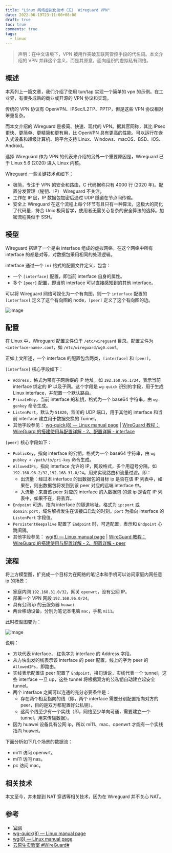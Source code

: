 ```yaml
---
title: "Linux 网络虚拟化技术（五） Wireguard VPN"
date: 2022-06-19T23:11:00+08:00
draft: true
toc: true
comments: true
tags:
  - linux
---
```


> 声明：在中文语境下，VPN 被用作突破互联网管控手段的代名词。本文介绍的 VPN 并非这个含义，而是其原意，面向组织的虚拟私有网络。

## 概述

本系列上一篇文章，我们介绍了使用 tun/tap 实现一个简单的 vpn 的示例。在工业界，有很多成熟的商业或开源的 VPN 协议和实现。

传统的 VPN 协议有 OpenVPN、IPSec/L2TP、PPTP，但是这些 VPN 协议相对笨重复杂。

而本文介绍的 Wireguard 是极简、快速、现代的 VPN。据其官网称，其比 IPsec 更快、更简单、更精简和更有用，比 OpenVPN 具有更高的性能。可以运行在嵌入式设备和超级计算机、跨平台支持 Linux、Windows、macOS、BSD、iOS、Android。

选择 Wireguard 作为 VPN 的代表来介绍的另外一个重要原因是，Wireguard 已于 Linux 5.6 (2020) 进入 Linux 内核。

Wireguard 一些关键技术点如下：

* 极简，专注于 VPN 的安全和路由，C 代码据称只有 4000 行 (2020 年)。配置分发管理（秘钥、IP） Wireguard 不关注。
* 工作在 IP 层，IP 数据包加密后通过 UDP 隧道在节点间传输。
* 安全上 Wireguard 在这个流程上每个环节有且只有一种算法，这极大的简化了代码量，符合 Unix 极简哲学，使用者无需关心复杂的安全算法的选择。加密流程类似于 SSH。

## 模型

Wireguard 搭建了一个是由 interface 组成的虚拟网络。在这个网络中所有 interface 的都是对等，对数据包采用相同的处理逻辑。

interface 通过一个 `ini` 格式的配置文件定义，包含：

* 一个 `[interface]` 配置，即当前 interface 自身的属性。
* 多个 `[peer]` 配置，即当前 interface 可以直接感知到的其他 interface。

可以将 Wireguard 网络可视化为一个有向图，则一个 `interface` 配置的 `[interface]` 定义了这个有向图的 node，`[peer]` 定义了这个有向图的边。

![image](/image/wireguard-vpn-base-model.svg)

## 配置

在 Linux 中，Wireguard 配置文件位于 `/etc/wireguard` 目录。配置文件为 `<interface-name>.conf`，如 `/etc/wireguard/wg0.conf`。

正如上文所述，一个 interface 的配置包含两类，`[interface]` 和 `[peer]`。

`[interface]` 核心字段如下：

* `Address`，格式为带有子网后缀的 IP 地址，如 `192.168.96.1/24`，表示当前 interface 绑定的 IP 以及子网。这个字段是 `wg-quick` 识别的字段，用于生成 Linux interface，并配置一个默认路由。
* `PrivateKey`，当前 interface 的私钥，格式为一个 base64 字符串，由 `wg genkey` 命令生成。
* `ListenPort`，默认为 `51820`，监听的 UDP 端口，用于其他的 interface 和当前 interface 建立用于数据交换的 Tunnel。
* 其他字段参见： [wg-quick(8) — Linux manual page](https://man7.org/linux/man-pages/man8/wg-quick.8.html) | [WireGuard 教程：WireGuard 的搭建使用与配置详解 - 2、配置详解 - interface](https://icloudnative.io/posts/wireguard-docs-practice/#interface)

`[peer]` 核心字段如下：

* `PublicKey`，指向 interface 的公钥，格式为一个 base64 字符串，由 `wg pubkey < /path/to/pri-key` 命令生成。
* `AllowedIPs`，指向 interface 允许的 IP，网段格式，多个用逗号分隔，如 `192.168.96.2/32,192.168.31.0/24`。用来实现路由和流量过滤。即：
    * 出流量：经过本 interface 的出数据包的目标 ip 是否在该 IP 列表中，如果在，则出数据包将发到到该 peer 对应的远端 interface 中。
    * 入流量：来自该 peer 对应的 interface 的入数据包 的源 ip 是否在 IP 列表中，如果不在，将丢弃。
* `Endpoint` 可选，指向 interface 的隧道地址，格式为 `ip:port` 或 `domain:port`，域名解析发生在该接口启动的时刻。`port` 为指向 interface 的 `ListenPort` 字段值。
* `PersistentKeepalive` 配置了 `Endpoint` 时，可选配置，表示和 `Endpoint` 心跳间隔。
* 其他字段参见： [wg(8) — Linux manual page](https://man7.org/linux/man-pages/man8/wg.8.html) | [WireGuard 教程：WireGuard 的搭建使用与配置详解 - 2、配置详解 - peer](https://icloudnative.io/posts/wireguard-docs-practice/#peer)

## 流程

将上方模型图，扩充成一个目标为在网络的笔记本和手机可以访问家庭内网任意 ip 的场景：

* 家庭内网 `192.168.31.0/32`，网关 `openwrt`，没有公网 IP。
* 部署一个 VPN 网段 `192.168.96.0/24`。
* 具有公网 ip 的云服务器 `huawei`
* 两台移动设备，分别为笔记本电脑 `mac`，手机 `mi11`。

此时模型图变为：

![image](/image/wireguard-vpn-process.svg)

说明：

* 方块代表 interface， 红色字为 interface 的 Address 字段。
* 从方块出发的线表示该 interface 的 peer 配置，线上的字为 peer 的 `AllowedIPs`，即路由。
* 实线表示配置该 peer 配置了 `Endpoint`，换句话说，实线代表一个 tunnel，这些 interface 一旦 up，这些 tunnel 将根据双方的公私钥自动建立起安全 tunnel。
* 两个 interface 之间可以连通的充分必要条件是：
    * 存在两个相互指向的线（即，两个 interface 需要分别配置指向对方的 peer，目的是双方都配置好公私钥）。
    * 这两个线至少有一个实线（即，网络至少单向可通，需要建立一个 tunnel，用来传输数据）。
* 因为 huawei 设备具有公网 ip，所以 mi11、mac、openwrt 才能有一个实线指向 huawei。

下面分析如下几个场景的数据流：

* mi11 访问 openwrt。
* mi11 访问 nas。
* pc 访问 mac。

## 相关技术

本文至今，并未提到 NAT 穿透等相关技术，因为在 Wireguard 并不关心 NAT。

## 参考

* [官网](https://www.wireguard.com/)
* [wg-quick(8) — Linux manual page](https://man7.org/linux/man-pages/man8/wg-quick.8.html)
* [wg(8) — Linux manual page](https://man7.org/linux/man-pages/man8/wg.8.html)
* [云原生实验室 #WireGuard#](https://icloudnative.io/tags/wireguard/page/2/)
